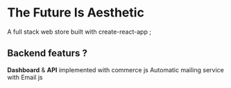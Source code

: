 # The Future Is Aesthetic
A full stack web store built with create-react-app ; 

## Backend featurs ?
__Dashboard__ & __API__ implemented with commerce js 
Automatic mailing service with Email js 

